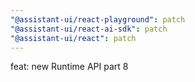 ```yaml
---
"@assistant-ui/react-playground": patch
"@assistant-ui/react-ai-sdk": patch
"@assistant-ui/react": patch
---
```


feat: new Runtime API part 8
